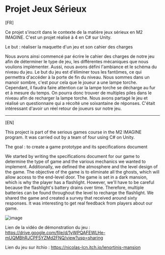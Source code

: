 # Projet Jeux Sérieux

 [FR]

Ce projet s'inscrit dans le contexte de la matière jeux sérieux en M2 IMAGINE. C'est un projet réalisé à 4 en C# sur Unity.

Le but : réaliser la maquette d'un jeu et son cahier des charges

Nous avons ainsi commencé par écrire le cahier des charges de notre jeu afin de déterminer le type de jeu, les différentes mécaniques que nous voulions implémenter. Aussi, nous avons défini l'ambiance et le schéma du niveau du jeu. Le but du jeu est d'éliminer tous les fantômes, ce qui permettra d'accéder à la porte de fin du niveau. Nous sommes dans un manoir sombre, c'est pour cela que le joueur a une lampe torche. Cependant, il faudra faire attention car la lampe torche se décharge au fur et à mesure du temps. On pourra donc trouver de multiples piles dans le niveau afin de recharger la lampe torche. Nous avons partagé le jeu et réalisé un questionnaire qui a récolté une soixantaine de réponses. C'était intéressant d'avoir un réel retour de joueurs sur notre jeu.

 ***

[EN]

This project is part of the serious games course in the M2 IMAGINE program. It was carried out by a team of four using C# on Unity.

The goal : to create a game prototype and its specifications document

We started by writing the specifications document for our game to determine the type of game and the various mechanics we wanted to implement. Additionally, we defined the atmosphere and the level design of the game. The objective of the game is to eliminate all the ghosts, which will allow access to the end-level door. The game is set in a dark mansion, which is why the player has a flashlight. However, we'll have to be careful because the flashlight's battery drains over time. Therefore, multiple batteries can be found throughout the level to recharge the flashlight. We shared the game and created a survey that received around sixty responses. It was interesting to get real feedback from players about our game.


![image](https://github.com/LeaSerrano/Lenortini-s-Mansion/assets/113998552/24d7742a-630d-4d1a-9007-77be377308c5)


Lien de la vidéo de démonstration du jeu : https://drive.google.com/file/d/1yWPQAFEWLHe-mUQMBhRJCPF5YZMd2FNQ/view?usp=sharing

Lien du jeu sur itchio : https://nicolas-lcn.itch.io/lenortinis-mansion
